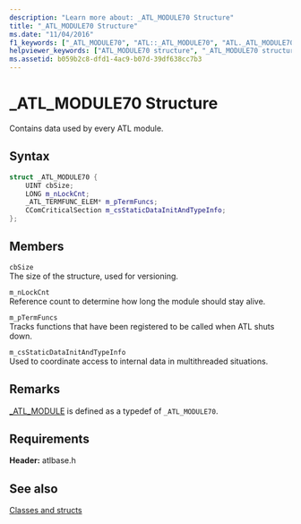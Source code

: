 ```yaml
---
description: "Learn more about: _ATL_MODULE70 Structure"
title: "_ATL_MODULE70 Structure"
ms.date: "11/04/2016"
f1_keywords: ["_ATL_MODULE70", "ATL::_ATL_MODULE70", "ATL._ATL_MODULE70"]
helpviewer_keywords: ["ATL_MODULE70 structure", "_ATL_MODULE70 structure"]
ms.assetid: b059b2c8-dfd1-4ac9-b07d-39df638cc7b3
---
```

# _ATL_MODULE70 Structure

Contains data used by every ATL module.

## Syntax

```cpp
struct _ATL_MODULE70 {
    UINT cbSize;
    LONG m_nLockCnt;
    _ATL_TERMFUNC_ELEM* m_pTermFuncs;
    CComCriticalSection m_csStaticDataInitAndTypeInfo;
};
```

## Members

`cbSize`<br/>
The size of the structure, used for versioning.

`m_nLockCnt`<br/>
Reference count to determine how long the module should stay alive.

`m_pTermFuncs`<br/>
Tracks functions that have been registered to be called when ATL shuts down.

`m_csStaticDataInitAndTypeInfo`<br/>
Used to coordinate access to internal data in multithreaded situations.

## Remarks

[_ATL_MODULE](atl-typedefs.md#_atl_module) is defined as a typedef of `_ATL_MODULE70`.

## Requirements

**Header:** atlbase.h

## See also

[Classes and structs](../../atl/reference/atl-classes.md)

